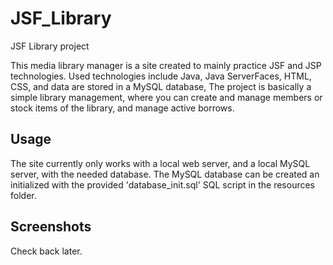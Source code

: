 # JSF_Library
JSF Library project

This media library manager is a site created to mainly practice JSF and JSP technologies.
Used technologies include Java, Java ServerFaces, HTML, CSS, and data are stored in a MySQL database, 
The project is basically a simple library management, where you can create and manage members or stock items of the library, and manage active borrows.

## Usage

The site currently only works with a local web server, and a local MySQL server, with the needed database.
The MySQL database can be created an initialized with the provided 'database_init.sql' SQL script in the resources folder.


## Screenshots

Check back later.
